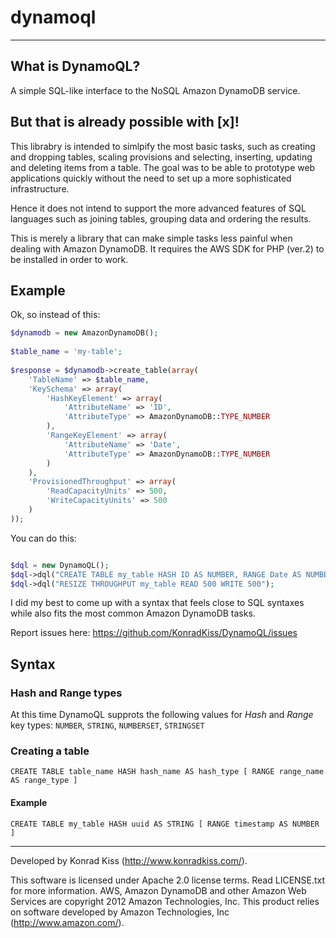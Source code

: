 # dynamoql #
---

## What is DynamoQL? ##

A simple SQL-like interface to the NoSQL Amazon DynamoDB service.

## But that is already possible with [x]! ##

This librabry is intended to simlpify the most basic tasks, such as creating and dropping tables, scaling provisions and selecting, inserting, updating and deleting items from a table. The goal was to be able to prototype web applications quickly without the need to set up a more sophisticated infrastructure.

Hence it does not intend to support the more advanced features of SQL languages such as joining tables, grouping data and ordering the results.

This is merely a library that can make simple tasks less painful when dealing with Amazon DynamoDB. It requires the AWS SDK for PHP (ver.2) to be installed in order to work.

## Example ##

Ok, so instead of this:

```php
$dynamodb = new AmazonDynamoDB();
 
$table_name = 'my-table';
 
$response = $dynamodb->create_table(array(
    'TableName' => $table_name,
    'KeySchema' => array(
        'HashKeyElement' => array(
            'AttributeName' => 'ID',
            'AttributeType' => AmazonDynamoDB::TYPE_NUMBER
        ),
        'RangeKeyElement' => array(
            'AttributeName' => 'Date',
            'AttributeType' => AmazonDynamoDB::TYPE_NUMBER
        )
    ),
    'ProvisionedThroughput' => array(
        'ReadCapacityUnits' => 500,
        'WriteCapacityUnits' => 500
    )
));
```

You can do this:

```php

$dql = new DynamoQL();
$dql->dql("CREATE TABLE my_table HASH ID AS NUMBER, RANGE Date AS NUMBER", true);
$dql->dql("RESIZE THROUGHPUT my_table READ 500 WRITE 500");
```

I did my best to come up with a syntax that feels close to SQL syntaxes while also fits the most common Amazon DynamoDB tasks.

Report issues here: https://github.com/KonradKiss/DynamoQL/issues

## Syntax ##

### Hash and Range types ###

At this time DynamoQL supprots the following values for *Hash* and *Range* key types: `NUMBER`, `STRING`, `NUMBERSET`, `STRINGSET`

### Creating a table ###

```
CREATE TABLE table_name HASH hash_name AS hash_type [ RANGE range_name AS range_type ]
```

#### Example ####

```
CREATE TABLE my_table HASH uuid AS STRING [ RANGE timestamp AS NUMBER ]
```


---

Developed by Konrad Kiss (http://www.konradkiss.com/).

This software is licensed under Apache 2.0 license terms. Read LICENSE.txt for more information. AWS, Amazon DynamoDB and other Amazon Web Services are copyright 2012 Amazon Technologies, Inc. This product relies on software developed by Amazon Technologies, Inc (http://www.amazon.com/).

